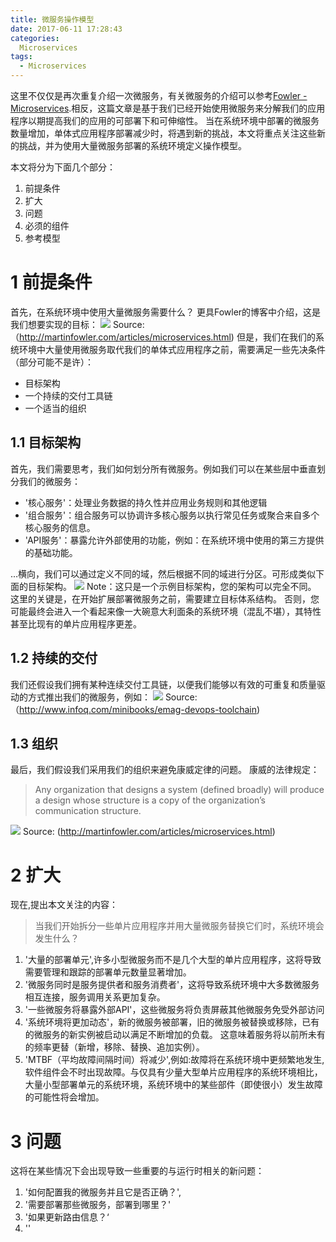 ```yaml
---
title: 微服务操作模型
date: 2017-06-11 17:28:43
categories:
  Microservices
tags: 
  - Microservices
---
```


这里不仅仅是再次重复介绍一次微服务，有关微服务的介绍可以参考[Fowler - Microservices](http://martinfowler.com/articles/microservices.htmlFowler-Microservices).相反，这篇文章是基于我们已经开始使用微服务来分解我们的应用程序以期提高我们的应用的可部署下和可伸缩性。
当在系统环境中部署的微服务数量增加，单体式应用程序部署减少时，将遇到新的挑战，本文将重点关注这些新的挑战，并为使用大量微服务部署的系统环境定义操作模型。

本文将分为下面几个部分：
1. 前提条件
2. 扩大
3. 问题
4. 必须的组件
5. 参考模型

# 1 前提条件
首先，在系统环境中使用大量微服务需要什么？
更具Fowler的博客中介绍，这是我们想要实现的目标：
![](./microservices-1.png)
Source: （http://martinfowler.com/articles/microservices.html)
但是，我们在我们的系统环境中大量使用微服务取代我们的单体式应用程序之前，需要满足一些先决条件（部分可能不是许）：
- 目标架构
- 一个持续的交付工具链
- 一个适当的组织

## 1.1 目标架构
首先，我们需要思考，我们如何划分所有微服务。例如我们可以在某些层中垂直划分我们的微服务：
- '核心服务'：处理业务数据的持久性并应用业务规则和其他逻辑
- '组合服务'：组合服务可以协调许多核心服务以执行常见任务或聚合来自多个核心服务的信息。
- 'API服务'：暴露允许外部使用的功能，例如：在系统环境中使用的第三方提供的基础功能。

...横向，我们可以通过定义不同的域，然后根据不同的域进行分区。可形成类似下面的目标架构。
![](./microservices-architecture.png)
Note：这只是一个示例目标架构，您的架构可以完全不同。 这里的关键是，在开始扩展部署微服务之前，需要建立目标体系结构。 否则，您可能最终会进入一个看起来像一大碗意大利面条的系统环境（混乱不堪），其特性甚至比现有的单片应用程序更差。

## 1.2 持续的交付
我们还假设我们拥有某种连续交付工具链，以便我们能够以有效的可重复和质量驱动的方式推出我们的微服务，例如：
![](./microservices-1-2.png)
Source:（http://www.infoq.com/minibooks/emag-devops-toolchain)

## 1.3 组织
最后，我们假设我们采用我们的组织来避免康威定律的问题。 康威的法律规定：
> Any organization that designs a system (defined broadly) will produce a design whose structure is a copy of the organization’s communication structure. 

![](./microservices-1-1.png)
Source: (http://martinfowler.com/articles/microservices.html)

# 2 扩大
现在,提出本文关注的内容：
> 当我们开始拆分一些单片应用程序并用大量微服务替换它们时，系统环境会发生什么？
1. '大量的部署单元',许多小型微服务而不是几个大型的单片应用程序，这将导致需要管理和跟踪的部署单元数量显著增加。
2. '微服务同时是服务提供者和服务消费者'，这将导致系统环境中大多数微服务相互连接，服务调用关系更加复杂。
3. '一些微服务将暴露外部API'，这些微服务将负责屏蔽其他微服务免受外部访问
4. '系统环境将更加动态'，新的微服务被部署，旧的微服务被替换或移除，已有的微服务的新实例被启动以满足不断增加的负载。 这意味着服务将以前所未有的频率更替（新增，移除、替换、追加实例）。
5. 'MTBF（平均故障间隔时间）将减少',例如:故障将在系统环境中更频繁地发生,软件组件会不时出现故障。与仅具有少量大型单片应用程序的系统环境相比，大量小型部署单元的系统环境，系统环境中的某些部件（即使很小）发生故障的可能性将会增加。

# 3 问题
这将在某些情况下会出现导致一些重要的与运行时相关的新问题：
1. '如何配置我的微服务并且它是否正确？',
2. '需要部署那些微服务，部署到哪里？'
3. '如果更新路由信息？‘
4. ''
